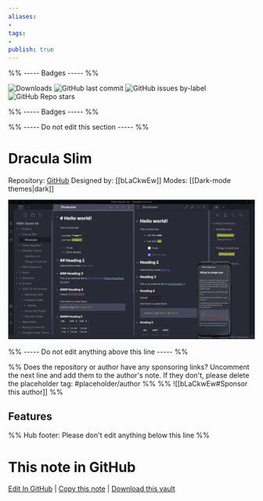 ```yaml
---
aliases:
- 
tags: 
- 
publish: true
---
```


%% ----- Badges ----- %%

![Downloads](https://img.shields.io/badge/downloads-5576-573E7A?style=for-the-badge&logo=)
![GitHub last commit](https://img.shields.io/github/last-commit/bLaCkwEw/Dracula-Slim?color=573E7A&label=last%20update&logo=github&style=for-the-badge)
![GitHub issues by-label](https://img.shields.io/github/issues/bLaCkwEw/Dracula-Slim/help%20wanted?color=573E7A&logo=github&style=for-the-badge) 
![GitHub Repo stars](https://img.shields.io/github/stars/bLaCkwEw/Dracula-Slim?color=573E7A&logo=github&style=for-the-badge)

%% ----- Badges ----- %%

%% ----- Do not edit this section ----- %%

# Dracula Slim

Repository: [GitHub](https://github.com/bLaCkwEw/Dracula-Slim)
Designed by: [[bLaCkwEw]]
Modes: [[Dark-mode themes|dark]]



![screenshot](https://github.com/bLaCkwEw/Dracula-Slim/raw/HEAD/screenshot.png)

%% ----- Do not edit anything above this line ----- %% 

%% Does the repository or author have any sponsoring links? Uncomment the next line and add them to the author's note. If they don't, please delete the placeholder tag: #placeholder/author %%
%% ![[bLaCkwEw#Sponsor this author]] %%


## Features



%% Hub footer: Please don't edit anything below this line %%

# This note in GitHub

<span class="git-footer">[Edit In GitHub](https://github.dev/obsidian-community/obsidian-hub/blob/main/02%20-%20Community%20Expansions/02.05%20All%20Community%20Expansions/Themes/Dracula%20Slim.md "git-hub-edit-note") | [Copy this note](https://raw.githubusercontent.com/obsidian-community/obsidian-hub/main/02%20-%20Community%20Expansions/02.05%20All%20Community%20Expansions/Themes/Dracula%20Slim.md "git-hub-copy-note") | [Download this vault](https://github.com/obsidian-community/obsidian-hub/archive/refs/heads/main.zip "git-hub-download-vault") </span>
